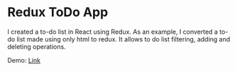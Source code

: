 # Redux ToDo App
I created a to-do list in React using Redux. As an example, I converted a to-do list made using only html to redux. It allows to do list filtering, adding and deleting operations.

Demo: [Link](https://redux-todo-app-yalcinsimsek.netlify.app)





